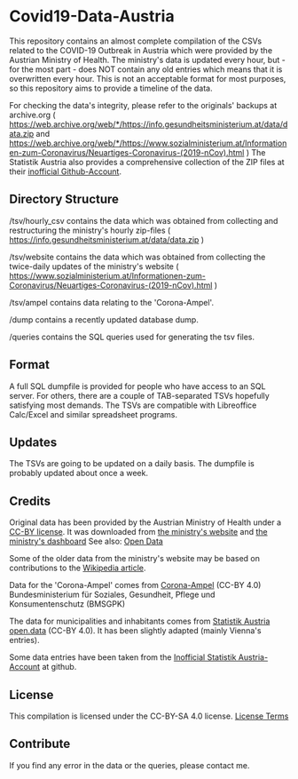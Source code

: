 # Covid19-Data-Austria

This repository contains an almost complete compilation of the CSVs related to the COVID-19 Outbreak in Austria which were provided by the Austrian Ministry of Health.
The ministry's data is updated every hour, but - for the most part - does NOT contain any old entries which means that it is overwritten every hour. This is not an acceptable format for most purposes, so this repository aims to provide a timeline of the data.

For checking the data's integrity, please refer to the originals' backups at archive.org ( https://web.archive.org/web/*/https://info.gesundheitsministerium.at/data/data.zip and https://web.archive.org/web/*/https://www.sozialministerium.at/Informationen-zum-Coronavirus/Neuartiges-Coronavirus-(2019-nCov).html )
The Statistik Austria also provides a comprehensive collection of the ZIP files at their [inofficial Github-Account](https://github.com/statistikat/coronaDAT/tree/master/archive).

## Directory Structure

/tsv/hourly_csv contains the data which was obtained from collecting and restructuring the ministry's hourly zip-files ( https://info.gesundheitsministerium.at/data/data.zip )

/tsv/website contains the data which was obtained from collecting the twice-daily updates of the ministry's website ( https://www.sozialministerium.at/Informationen-zum-Coronavirus/Neuartiges-Coronavirus-(2019-nCov).html )

/tsv/ampel contains data relating to the 'Corona-Ampel'.

/dump contains a recently updated database dump.

/queries contains the SQL queries used for generating the tsv files.

## Format

A full SQL dumpfile is provided for people who have access to an SQL server. For others, there are a couple of TAB-separated TSVs hopefully satisfying most demands. The TSVs are compatible with Libreoffice Calc/Excel and similar spreadsheet programs.

## Updates

The TSVs are going to be updated on a daily basis. The dumpfile is probably updated about once a week.

## Credits

Original data has been provided by the Austrian Ministry of Health under a [CC-BY license](https://creativecommons.org/licenses/by/4.0/deed). It was downloaded from [the ministry's website](https://www.sozialministerium.at/Informationen-zum-Coronavirus/Neuartiges-Coronavirus-(2019-nCov).html) and [the ministry's dashboard](https://info.gesundheitsministerium.at/data/data.zip)
See also: [Open Data](https://www.data.gv.at/covid-19/)

Some of the older data from the ministry's website may be based on contributions to the [Wikipedia article]( https://de.wikipedia.org/wiki/COVID-19-Pandemie_in_%C3%96sterreich).

Data for the  'Corona-Ampel' comes from [Corona-Ampel](https://corona-ampel.gv.at/datendownload/) (CC-BY 4.0) Bundesministerium für Soziales, Gesundheit, Pflege und Konsumentenschutz (BMSGPK)

The data for municipalities and inhabitants comes from [Statistik Austria open.data](https://data.statistik.gv.at/) (CC-BY 4.0). It has been slightly adapted (mainly Vienna's entries).

Some data entries have been taken from the [Inofficial Statistik Austria-Account](https://github.com/statistikat/coronaDAT/tree/master/archive) at github.

## License
This compilation is licensed under the CC-BY-SA 4.0 license.
[License Terms](LICENSE.txt)

## Contribute
If you find any error in the data or the queries, please contact me.
